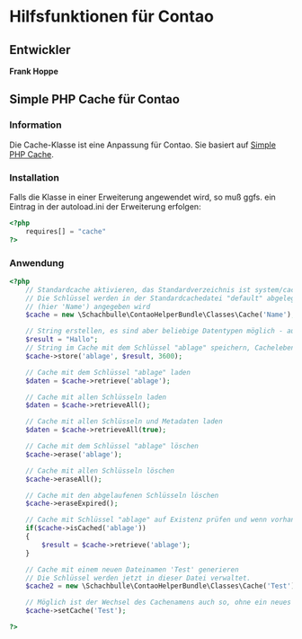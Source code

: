 # Hilfsfunktionen für Contao

## Entwickler ##

**Frank Hoppe**

## Simple PHP Cache für Contao

### Information ###

Die Cache-Klasse ist eine Anpassung für Contao. Sie basiert auf [Simple PHP Cache](https://github.com/cosenary/Simple-PHP-Cache).

### Installation ###

Falls die Klasse in einer Erweiterung angewendet wird, so muß ggfs. ein Eintrag in der autoload.ini der Erweiterung erfolgen:
```php
<?php
    requires[] = "cache"
?>
```

### Anwendung ###

```php
<?php
    // Standardcache aktivieren, das Standardverzeichnis ist system/cache/schachbulle
    // Die Schlüssel werden in der Standardcachedatei "default" abgelegt, wenn kein Parameter
    // (hier 'Name') angegeben wird
    $cache = new \Schachbulle\ContaoHelperBundle\Classes\Cache('Name');

    // String erstellen, es sind aber beliebige Datentypen möglich - auch Objekte und Arrays
    $result = "Hallo";
    // String im Cache mit dem Schlüssel "ablage" speichern, Cachelebenszeit 3600s = 1h  
    $cache->store('ablage', $result, 3600);

    // Cache mit dem Schlüssel "ablage" laden
    $daten = $cache->retrieve('ablage');

    // Cache mit allen Schlüsseln laden
    $daten = $cache->retrieveAll();

    // Cache mit allen Schlüsseln und Metadaten laden
    $daten = $cache->retrieveAll(true);

    // Cache mit dem Schlüssel "ablage" löschen
    $cache->erase('ablage');

    // Cache mit allen Schlüsseln löschen
    $cache->eraseAll();

    // Cache mit den abgelaufenen Schlüsseln löschen
    $cache->eraseExpired();

    // Cache mit Schlüssel "ablage" auf Existenz prüfen und wenn vorhanden in Variable $result laden
    if($cache->isCached('ablage'))
    {
        $result = $cache->retrieve('ablage');
    }

    // Cache mit einem neuen Dateinamen 'Test' generieren
    // Die Schlüssel werden jetzt in dieser Datei verwaltet.
    $cache2 = new \Schachbulle\ContaoHelperBundle\Classes\Cache('Test');

    // Möglich ist der Wechsel des Cachenamens auch so, ohne ein neues Objekt anzulegen
    $cache->setCache('Test');

?>
```

